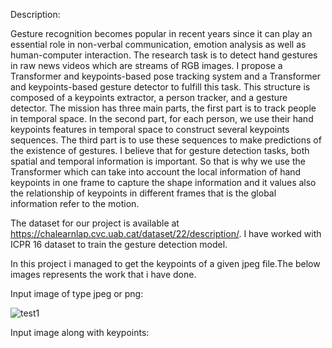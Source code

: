 Description:

Gesture recognition becomes popular in recent years since it can play an essential role in non-verbal communication, emotion analysis as well as human-computer interaction. The research task is to detect hand gestures in raw news videos which are streams of RGB images. I propose a Transformer and keypoints-based pose tracking system and a Transformer and keypoints-based gesture detector to fulfill this task. This structure is composed of a keypoints extractor, a person tracker, and a gesture detector. The mission has three main parts, the first part is to track people in temporal space. In the second part, for each person, we use their hand keypoints features in temporal space to construct several keypoints sequences. The third part is to use these sequences to make predictions of the existence of gestures. I believe that for gesture detection tasks, both spatial and temporal information is important. So that is why we use the Transformer which can take into account the local information of hand keypoints in one frame to capture the shape information and it values also the relationship of keypoints in different frames that is the global information refer to the motion.

The dataset for our project is available at https://chalearnlap.cvc.uab.cat/dataset/22/description/. I have worked with ICPR 16 dataset to train the gesture detection model.

In this project i managed to get the keypoints of a given jpeg file.The below images represents the work that i have done.

Input image of type jpeg or png:

![test1](https://user-images.githubusercontent.com/57759564/147106305-07e80179-dfaa-44e4-bff7-8d8935e154ee.jpg)



Input image along with keypoints:




